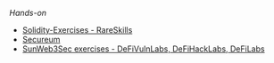 *Hands-on*
- [Solidity-Exercises - RareSkills](https://github.com/RareSkills/Solidity-Exercises)
- [Secureum](https://ventral.digital/posts/2021/11/7/secureum-bootcamp-security-pitfalls-amp-best-practices-101-quiz/)
- [SunWeb3Sec exercises - DeFiVulnLabs, DeFiHackLabs, DeFiLabs](https://github.com/SunWeb3Sec)
